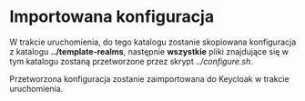 # Importowana konfiguracja

W trakcie uruchomienia, do tego katalogu zostanie skopiowana konfiguracja z katalogu **../template-realms**, następnie **wszystkie** pliki znajdujące się w tym katalogu zostaną przetworzone przez skrypt _../configure.sh_.

Przetworzona konfiguracja zostanie zaimportowana do Keycloak w trakcie uruchomienia.
